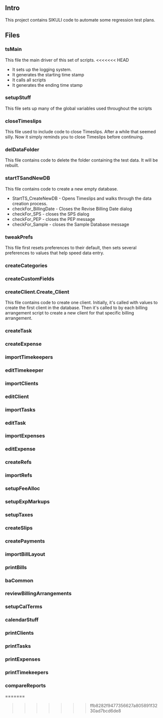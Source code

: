## Intro

This project contains SIKULI code to automate some regression test plans.

##  Files

### tsMain

This file the main driver of this set of scripts.
<<<<<<< HEAD
* It sets up the logging system.
* It generates the starting time stamp
* It calls all scripts
* It generates the ending time stamp

### setupStuff

This file sets up many of the global variables used throughout the scripts

### closeTimeslips

This file used to include code to close Timeslips.
After a while that seemed silly. Now it simply reminds you to close Timeslips before continuing.

### delDataFolder

This file contains code to delete the folder containing the test data. It will be rebuilt.

### startTSandNewDB

This file contains code to create a new empty database.
* StartTS_CreateNewDB - Opens Timeslips and walks through the data creation process.
* checkFor_BillingDate - Closes the Revise Billing Date dialog
* checkFor_SPS - closes the SPS dialog
* checkFor_PEP - closes the PEP message
* checkFor_Sample - closes the Sample Database message

### tweakPrefs

This file first resets preferences to their default, then sets several preferences to values that help speed data entry.

### createCategories

### createCustomFields

### createClient.Create_Client

This file contains code to create one client. 
Initially, it's called with values to create the first client in the database. 
Then it's called to by each billing arrangement script to create a new client for that specific billing arrangement. 

### createTask

### createExpense

### importTimekeepers

### editTimekeeper

### importClients

### editClient

### importTasks

### editTask

### importExpenses

### editExpense

### createRefs

### importRefs

### setupFeeAlloc

### setupExpMarkups

### setupTaxes

### createSlips

### createPayments

### importBillLayout

### printBills

### baCommon

### reviewBillingArrangements

### setupCalTerms

### calendarStuff

### printClients

### printTasks

### printExpenses

### printTimekeepers

### compareReports
=======
>>>>>>> ffb8282f9477356627a805891f3230ad7bcd6de8


